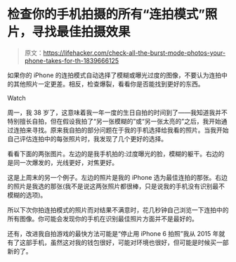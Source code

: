 # 检查你的手机拍摄的所有“连拍模式”照片，寻找最佳拍摄效果

> 原文：<https://lifehacker.com/check-all-the-burst-mode-photos-your-phone-takes-for-th-1839666125>

如果你的 iPhone 的连拍模式自动选择了模糊或曝光过度的图像，不要认为连拍中的其他照片一定更差。相反，检查爆裂，看看你是否能找到更好的东西。

Watch

周一，我 38 岁了，这意味着我一年一度的生日自拍的时间到了——我知道我并不特别擅长自拍，但在假设我拍了“另一张模糊的”或“另一张太亮的”之后，我开始通过连拍来寻找。原来我自拍的部分问题在于我的手机选择给我看的照片。当我开始自己评估连拍中的每张照片时，我发现了几个更好的选择。

看看下面的两张图片。左边的是我手机拍的:过度曝光的脸，模糊的躯干。右边的是同一次爆发的，光线更好，对焦更好。

这是上周末的另一个例子。左边的照片是我的 iPhone 选为最佳连拍的那张。右边的照片是我选的那张(我不是说这两张照片都很棒，只是说我的手机没有识别最不模糊的选项)。

所以下次你拍连拍模式的照片而对结果不满意时，花几秒钟自己浏览一下连拍中的所有图像。你可能会发现你的手机在识别最佳照片方面并不是最好的。

还有，改进我自拍游戏的最快方法可能是“停止用 iPhone 6 拍照”我从 2015 年就有了这部手机，虽然这对我的钱包很好，可能对环境也很好，但可能是时候买一部新的了。